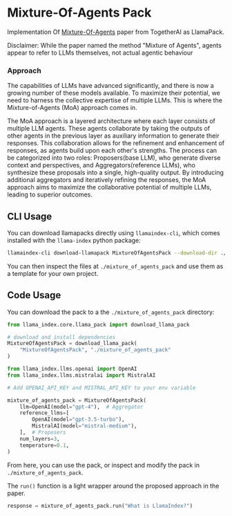 # Mixture-Of-Agents Pack

Implementation Of [Mixture-Of-Agents](https://arxiv.org/abs/2406.04692) paper from TogetherAI as LlamaPack.

Disclaimer: While the paper named the method "Mixture of Agents", agents appear to refer to LLMs themselves, not actual agentic behaviour

### Approach

The capabilities of LLMs have advanced significantly, and there is now a growing number of these models available. To maximize their potential, we need to harness the collective expertise of multiple LLMs. This is where the Mixture-of-Agents (MoA) approach comes in.

The MoA approach is a layered architecture where each layer consists of multiple LLM agents. These agents collaborate by taking the outputs of other agents in the previous layer as auxiliary information to generate their responses. This collaboration allows for the refinement and enhancement of responses, as agents build upon each other's strengths. The process can be categorized into two roles: Proposers(base LLM), who generate diverse context and perspectives, and Aggregators(reference LLMs), who synthesize these proposals into a single, high-quality output. By introducing additional aggregators and iteratively refining the responses, the MoA approach aims to maximize the collaborative potential of multiple LLMs, leading to superior outcomes.

## CLI Usage

You can download llamapacks directly using `llamaindex-cli`, which comes installed with the `llama-index` python package:

```bash
llamaindex-cli download-llamapack MixtureOfAgentsPack --download-dir ./mixture_of_agents_pack
```

You can then inspect the files at `./mixture_of_agents_pack` and use them as a template for your own project.

## Code Usage

You can download the pack to a the `./mixture_of_agents_pack` directory:

```python
from llama_index.core.llama_pack import download_llama_pack

# download and install dependencies
MixtureOfAgentsPack = download_llama_pack(
    "MixtureOfAgentsPack", "./mixture_of_agents_pack"
)

from llama_index.llms.openai import OpenAI
from llama_index.llms.mistralai import MistralAI

# Add OPENAI_API_KEY and MISTRAL_API_KEY to your env variable

mixture_of_agents_pack = MixtureOfAgentsPack(
    llm=OpenAI(model="gpt-4"),  # Aggregator
    reference_llms=[
        OpenAI(model="gpt-3.5-turbo"),
        MistralAI(model="mistral-medium"),
    ],  # Proposers
    num_layers=3,
    temperature=0.1,
)
```

From here, you can use the pack, or inspect and modify the pack in `./mixture_of_agents_pack`.

The `run()` function is a light wrapper around the proposed approach in the paper.

```python
response = mixture_of_agents_pack.run("What is LlamaIndex?")
```
